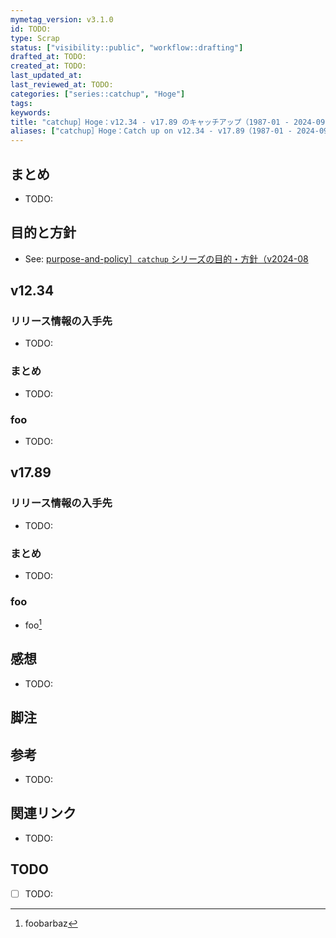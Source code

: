 ```yaml
---
mymetag_version: v3.1.0
id: TODO:
type: Scrap
status: ["visibility::public", "workflow::drafting"]
drafted_at: TODO:
created_at: TODO:
last_updated_at:
last_reviewed_at: TODO:
categories: ["series::catchup", "Hoge"]
tags:
keywords:
title: "catchup］Hoge：v12.34 - v17.89 のキャッチアップ（1987-01 - 2024-09"
aliases: ["catchup］Hoge：Catch up on v12.34 - v17.89（1987-01 - 2024-09"]
---
```


## まとめ

- TODO:

## 目的と方針

- See: [purpose-and-policy］`catchup` シリーズの目的・方針（v2024-08](./72b2608e-8b0f-4ccd-a366-9093a8d48f2a.md)

## v12.34

### リリース情報の入手先

- TODO:

### まとめ

- TODO:

### foo

- TODO:

## v17.89

### リリース情報の入手先

- TODO:

### まとめ

- TODO:

### foo

- foo[^1]

## 感想

- TODO:

## 脚注

[^1]: foobarbaz

## 参考

- TODO:

## 関連リンク

- TODO:

## TODO

- [ ] TODO:
